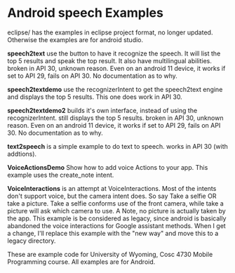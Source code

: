 Android speech Examples
===========

eclipse/ has the examples in eclipse project format, no longer updated.  Otherwise the examples are for android studio.

<b>speech2text</b> use the button to have it recognize the speech.  It will list the top 5 results and speak the top result.  It also have multilingual abilities.  broken in API 30, unknown reason.  Even on an android 11 device, it works if set to API 29, fails on API 30.  No documentation as to why.

<b>speech2textdemo</b> use the recognizerIntent to get the speech2text engine and displays the top 5 results.  This one does work in API 30.

<b>speech2textdemo2</b> builds it's own interface, instead of using the recognizerIntent.  still displays the top 5 results. broken in API 30, unknown reason.  Even on an android 11 device, it works if set to API 29, fails on API 30.  No documentation as to why.

<b>text2speech</b> is a simple example to do text to speech.   works in API 30 (with addtions).

<b>VoiceActionsDemo</b>  Show how to add voice Actions to your app.  This example uses the create_note intent.

<b>VoiceInteractions</b> is an attempt at VoiceInteractions.  Most of the intents don't support voice, but the camera intent does.  So say Take a selfie  OR take a picture.  Take a selfie conforms use of the front camera, while take a picture will ask which camera to use.  A Note, no picture is actually taken by the app.   This example is be considered as legacy, since android is basically abandoned the voice interactions for Google assistant methods.  When I get a change, I'll replace this example with the "new way" and move this to a legacy directory.


These are example code for University of Wyoming, Cosc 4730 Mobile Programming course.
All examples are for Android.
